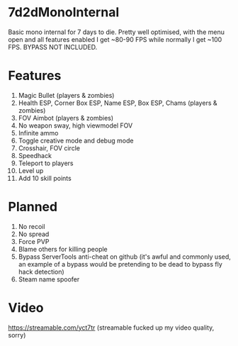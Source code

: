 # 7d2dMonoInternal
Basic mono internal for 7 days to die. Pretty well optimised, with the menu open and all features enabled I get ~80-90 FPS while normally I get ~100 FPS. BYPASS NOT INCLUDED.

# Features
1. Magic Bullet (players & zombies)
2. Health ESP, Corner Box ESP, Name ESP, Box ESP, Chams (players & zombies)
3. FOV Aimbot (players & zombies)
4. No weapon sway, high viewmodel FOV
5. Infinite ammo
6. Toggle creative mode and debug mode
7. Crosshair, FOV circle
8. Speedhack
9. Teleport to players
10. Level up
11. Add 10 skill points

# Planned
1. No recoil
2. No spread
3. Force PVP
4. Blame others for killing people
5. Bypass ServerTools anti-cheat on github (it's awful and commonly used, an example of a bypass would be pretending to be dead to bypass fly hack detection)
6. Steam name spoofer

# Video
https://streamable.com/yct7tr (streamable fucked up my video quality, sorry)
